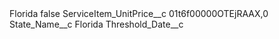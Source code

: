 <?xml version="1.0" encoding="UTF-8"?>
<CustomMetadata xmlns="http://soap.sforce.com/2006/04/metadata" xmlns:xsi="http://www.w3.org/2001/XMLSchema-instance" xmlns:xsd="http://www.w3.org/2001/XMLSchema">
    <label>Florida</label>
    <protected>false</protected>
    <values>
        <field>ServiceItem_UnitPrice__c</field>
        <value xsi:type="xsd:string">01t6f00000OTEjRAAX,0</value>
    </values>
    <values>
        <field>State_Name__c</field>
        <value xsi:type="xsd:string">Florida</value>
    </values>
    <values>
        <field>Threshold_Date__c</field>
        <value xsi:nil="true"/>
    </values>
</CustomMetadata>
